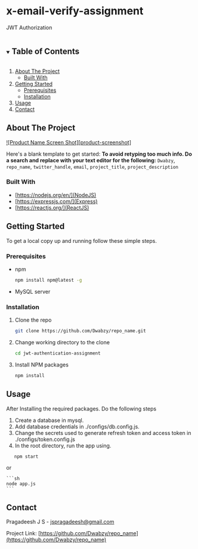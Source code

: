 # x-email-verify-assignment

JWT Authorization

<!-- TABLE OF CONTENTS -->
<details open="open">
  <summary><h2 style="display: inline-block">Table of Contents</h2></summary>
  <ol>
    <li>
      <a href="#about-the-project">About The Project</a>
      <ul>
        <li><a href="#built-with">Built With</a></li>
      </ul>
    </li>
    <li>
      <a href="#getting-started">Getting Started</a>
      <ul>
        <li><a href="#prerequisites">Prerequisites</a></li>
        <li><a href="#installation">Installation</a></li>
      </ul>
    </li>
    <li><a href="#usage">Usage</a></li>
    <li><a href="#contact">Contact</a></li>
  </ol>
</details>

<!-- ABOUT THE PROJECT -->

## About The Project

[![Product Name Screen Shot][product-screenshot]](https://example.com)

Here's a blank template to get started:
**To avoid retyping too much info. Do a search and replace with your text editor for the following:**
`Dwabzy`, `repo_name`, `twitter_handle`, `email`, `project_title`, `project_description`

### Built With

- [https://nodejs.org/en/](NodeJS)
- [https://expressjs.com/](Express)
- [https://reactjs.org/](ReactJS)

<!-- GETTING STARTED -->

## Getting Started

To get a local copy up and running follow these simple steps.

### Prerequisites

- npm
  ```sh
  npm install npm@latest -g
  ```
- MySQL server

### Installation

1. Clone the repo
   ```sh
   git clone https://github.com/Dwabzy/repo_name.git
   ```
2. Change working directory to the clone

   ```sh
   cd jwt-authentication-assignment
   ```

3. Install NPM packages
   ```sh
   npm install
   ```

<!-- USAGE EXAMPLES -->

## Usage

After Installing the required packages. Do the following steps

1. Create a database in mysql.
2. Add database credentials in ./configs/db.config.js.
3. Change the secrets used to generate refresh token and access token in ./configs/token.config.js
4. In the root directory, run the app using.

```sh
   npm start
```

or

    ```sh
    node app.js
    ```

<!-- CONTACT -->

## Contact

Pragadeesh J S - jspragadeesh@gmail.com

Project Link: [https://github.com/Dwabzy/repo_name](https://github.com/Dwabzy/repo_name)

<!-- ACKNOWLEDGEMENTS -->

